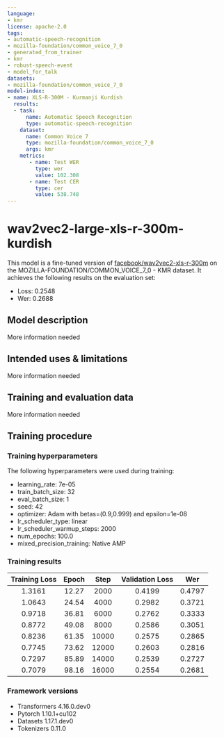 ```yaml
---
language:
- kmr
license: apache-2.0
tags:
- automatic-speech-recognition
- mozilla-foundation/common_voice_7_0
- generated_from_trainer
- kmr
- robust-speech-event
- model_for_talk
datasets:
- mozilla-foundation/common_voice_7_0
model-index:
- name: XLS-R-300M - Kurmanji Kurdish
  results:
  - task: 
      name: Automatic Speech Recognition 
      type: automatic-speech-recognition
    dataset:
      name: Common Voice 7
      type: mozilla-foundation/common_voice_7_0
      args: kmr
    metrics:
       - name: Test WER
         type: wer
         value: 102.308
       - name: Test CER
         type: cer
         value: 538.748
---
```


<!-- This model card has been generated automatically according to the information the Trainer had access to. You
should probably proofread and complete it, then remove this comment. -->

# wav2vec2-large-xls-r-300m-kurdish

This model is a fine-tuned version of [facebook/wav2vec2-xls-r-300m](https://huggingface.co/facebook/wav2vec2-xls-r-300m) on the MOZILLA-FOUNDATION/COMMON_VOICE_7_0 - KMR dataset.
It achieves the following results on the evaluation set:
- Loss: 0.2548
- Wer: 0.2688

## Model description

More information needed

## Intended uses & limitations

More information needed

## Training and evaluation data

More information needed

## Training procedure

### Training hyperparameters

The following hyperparameters were used during training:
- learning_rate: 7e-05
- train_batch_size: 32
- eval_batch_size: 1
- seed: 42
- optimizer: Adam with betas=(0.9,0.999) and epsilon=1e-08
- lr_scheduler_type: linear
- lr_scheduler_warmup_steps: 2000
- num_epochs: 100.0
- mixed_precision_training: Native AMP

### Training results

| Training Loss | Epoch | Step  | Validation Loss | Wer    |
|:-------------:|:-----:|:-----:|:---------------:|:------:|
| 1.3161        | 12.27 | 2000  | 0.4199          | 0.4797 |
| 1.0643        | 24.54 | 4000  | 0.2982          | 0.3721 |
| 0.9718        | 36.81 | 6000  | 0.2762          | 0.3333 |
| 0.8772        | 49.08 | 8000  | 0.2586          | 0.3051 |
| 0.8236        | 61.35 | 10000 | 0.2575          | 0.2865 |
| 0.7745        | 73.62 | 12000 | 0.2603          | 0.2816 |
| 0.7297        | 85.89 | 14000 | 0.2539          | 0.2727 |
| 0.7079        | 98.16 | 16000 | 0.2554          | 0.2681 |


### Framework versions

- Transformers 4.16.0.dev0
- Pytorch 1.10.1+cu102
- Datasets 1.17.1.dev0
- Tokenizers 0.11.0
